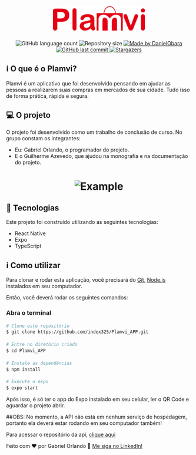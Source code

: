 <h1 align="center">
    <img alt="Plamvi" title="#Plamvi" src='./src/assets/images/logo.png' width="250px" />
</h1>

<p align="center">
  <img alt="GitHub language count" src="https://img.shields.io/github/languages/count/index325/Plamvi_APP?color=%2304D361">

  <img alt="Repository size" src="https://img.shields.io/github/repo-size/index325/Plamvi_APP">
	
  <a href="https://www.linkedin.com/in/gabriel-orlando-07266a117/">
    <img alt="Made by DanielObara" src="https://img.shields.io/badge/made%20by-index325-%2304D361">
  </a>

  <a href="https://github.com/index325/Plamvi_APP/commits/master">
    <img alt="GitHub last commit" src="https://img.shields.io/github/last-commit/index325/Plamvi_APP">
  </a>
   <a href="https://github.com/index325/Plamvi_APP/stargazers">
    <img alt="Stargazers" src="https://img.shields.io/github/stars/index325/Plamvi_APP?style=social">
  </a>
</p>

## :information_source: O que é o Plamvi?

Plamvi é um aplicativo que foi desenvolvido pensando em ajudar as pessoas a realizarem suas compras em mercados de sua cidade.
Tudo isso de forma prática, rápida e segura.

## 💻 O projeto

O projeto foi desenvolvido como um trabalho de conclusão de curso. No grupo constam os integrantes:
- Eu: Gabriel Orlando, o programador do projeto.
- E o Guilherme Azevedo, que ajudou na monografia e na documentação do projeto.

<h1 align="center">
    <img alt="Example" title="Example" src="./web/src/assets/example.png" width="500px" />
</h1>


## :rocket: Tecnologias

Este projeto foi construído utilizando as seguintes tecnologias:

- React Native
- Expo
- TypeScript

## :information_source: Como utilizar

Para clonar e rodar esta aplicação, você precisará do [Git](https://git-scm.com), [Node.js](https://nodejs.org/en/) instalados em seu computador.

Então, você deverá rodar os seguintes comandos:

### Abra o terminal

```bash
# Clone este repositório
$ git clone https://github.com/index325/Plamvi_APP.git

# Entre no diretório criado
$ cd Plamvi_APP

# Instale as dependências
$ npm install

# Execute o expo
$ expo start

```

Após isso, é só ter o app do Expo instalado em seu celular, ler o QR Code e aguardar o projeto abrir.

##OBS: No momento, a API não está em nenhum serviço de hospedagem, portanto ela deverá estar rodando em seu computador também!

Para acessar o repositório da api, [clique aqui](https://github.com/index325/Plamvi_Node)

Feito com ♥ por Gabriel Orlando :wave: [Me siga no LinkedIn!](https://www.linkedin.com/in/gabriel-orlando-07266a117/)
